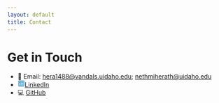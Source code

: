 ```yaml
---
layout: default
title: Contact
---
```


# Get in Touch

- 📧 Email: hera1488@vandals.uidaho.edu; nethmiherath@uidaho.edu
- <img src="assets/linkedin.png" alt="Profile" style="width: 16px;" />[LinkedIn](https://linkedin.com/in/nethmih)
- 💻 [GitHub](https://github.com/nethmiherath )
